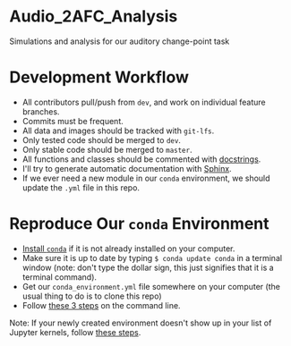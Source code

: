# Audio_2AFC_Analysis
Simulations and analysis for our auditory change-point task
# Development Workflow
- All contributors pull/push from `dev`, and work on individual feature branches. 
- Commits must be frequent.
- All data and images should be tracked with `git-lfs`.
- Only tested code should be merged to `dev`.
- Only stable code should be merged to `master`.
- All functions and classes should be commented with [docstrings](https://en.wikipedia.org/wiki/Docstring#Python).
- I'll try to generate automatic documentation with [Sphinx](http://www.sphinx-doc.org/en/master/usage/quickstart.html).
- If we ever need a new module in our `conda` environment, we should update the `.yml` file in this repo.
# Reproduce Our `conda` Environment
- [Install `conda`](https://docs.anaconda.com/anaconda/install/) if it is not already installed on your computer.
- Make sure it is up to date by typing `$ conda update conda` in a terminal window (note: don't type the dollar sign, this just signifies that it is a terminal command).
- Get our `conda_environment.yml` file somewhere on your computer (the usual thing to do is to clone this repo)
- Follow [these 3 steps](https://docs.conda.io/projects/conda/en/latest/user-guide/tasks/manage-environments.html#creating-an-environment-from-an-environment-yml-file) on the command line.  

Note: If your newly created environment doesn't show up in your list of Jupyter kernels, follow [these steps](https://stackoverflow.com/a/44786736).
